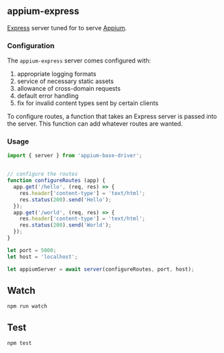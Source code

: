 ## appium-express

[Express](http://expressjs.com/) server tuned for to serve [Appium](http://appium.io/).


### Configuration

The `appium-express` server comes configured with:

1. appropriate logging formats
2. service of necessary static assets
3. allowance of cross-domain requests
4. default error handling
5. fix for invalid content types sent by certain clients

To configure routes, a function that takes an Express server is passed into the server. This function can add whatever routes are wanted.


### Usage

```js
import { server } from 'appium-base-driver';


// configure the routes
function configureRoutes (app) {
  app.get('/hello', (req, res) => {
    res.header['content-type'] = 'text/html';
    res.status(200).send('Hello');
  });
  app.get('/world', (req, res) => {
    res.header['content-type'] = 'text/html';
    res.status(200).send('World');
  });
}

let port = 5000;
let host = 'localhost';

let appiumServer = await server(configureRoutes, port, host);
```


## Watch

```
npm run watch
```

## Test

```
npm test
```
